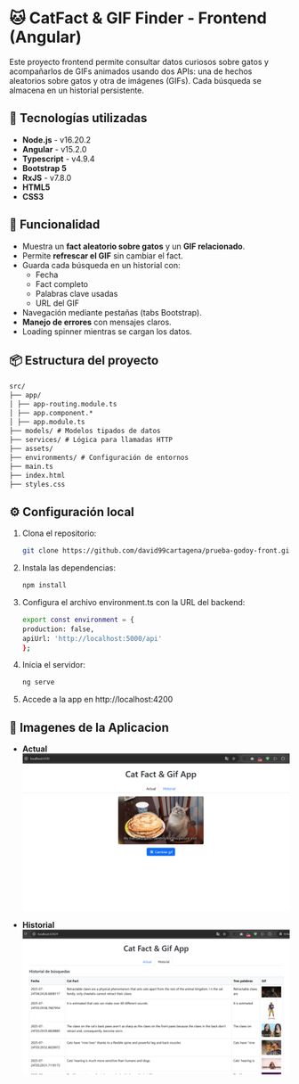 # 🐱 CatFact & GIF Finder - Frontend (Angular)

Este proyecto frontend permite consultar datos curiosos sobre gatos y acompañarlos de GIFs animados usando dos APIs: una de hechos aleatorios sobre gatos y otra de imágenes (GIFs). Cada búsqueda se almacena en un historial persistente.

## 🚀 Tecnologías utilizadas

- **Node.js** - v16.20.2
- **Angular** - v15.2.0
- **Typescript** - v4.9.4
- **Bootstrap 5**
- **RxJS** - v7.8.0
- **HTML5**
- **CSS3**

## 🎯 Funcionalidad

- Muestra un **fact aleatorio sobre gatos** y un **GIF relacionado**.
- Permite **refrescar el GIF** sin cambiar el fact.
- Guarda cada búsqueda en un historial con:
  - Fecha
  - Fact completo
  - Palabras clave usadas
  - URL del GIF
- Navegación mediante pestañas (tabs Bootstrap).
- **Manejo de errores** con mensajes claros.
- Loading spinner mientras se cargan los datos.

## 📦 Estructura del proyecto

```
src/
├── app/
│ ├── app-routing.module.ts
│ ├── app.component.*
│ ├── app.module.ts
├── models/ # Modelos tipados de datos
├── services/ # Lógica para llamadas HTTP
├── assets/
├── environments/ # Configuración de entornos
├── main.ts
├── index.html
├── styles.css
```

## ⚙️ Configuración local

1. Clona el repositorio:

   ```bash
   git clone https://github.com/david99cartagena/prueba-godoy-front.git
   ```

2. Instala las dependencias:
   ```bash
   npm install
   ```
3. Configura el archivo environment.ts con la URL del backend:
   ```bash
   export const environment = {
   production: false,
   apiUrl: 'http://localhost:5000/api'
   };
   ```
4. Inicia el servidor:

   ```bash
   ng serve
   ```

5. Accede a la app en http://localhost:4200

## 📸 Imagenes de la Aplicacion

- **Actual**  
  ![CatFact](https://raw.githubusercontent.com/david99cartagena/prueba-godoy-front/refs/heads/main/media/Screenshot_1.png)

- **Historial**  
  ![CatFact](https://raw.githubusercontent.com/david99cartagena/prueba-godoy-front/refs/heads/main/media/Screenshot_2.png)
